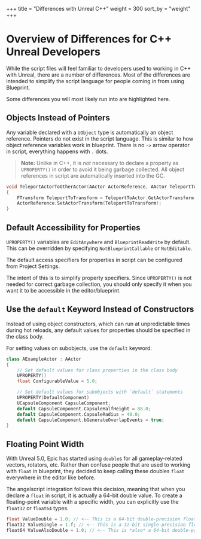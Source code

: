 +++
title = "Differences with Unreal C++"
weight = 300
sort_by = "weight"
+++

# Overview of Differences for C++ Unreal Developers
While the script files will feel familiar to developers used to working in C++ with Unreal, there are a number of differences.
Most of the differences are intended to simplify the script language for people coming in from using Blueprint.

Some differences you will most likely run into are highlighted here.

## Objects Instead of Pointers
Any variable declared with a `UObject` type is automatically an object reference. Pointers do not exist in the script language.
This is similar to how object reference variables work in blueprint.
There is no `->` arrow operator in script, everything happens with `.` dots.

> **Note:** Unlike in C++, it is _not_ necessary to declare a property as `UPROPERTY()` in order to avoid it being garbage collected. All object references in script are automatically inserted into the GC.

```cpp
void TeleportActorToOtherActor(AActor ActorReference, AActor TeleportToActor)
{
	FTransform TeleportToTransform = TeleportToActor.GetActorTransform();
	ActorReference.SetActorTransform(TeleportToTransform);
}
```

## Default Accessibility for Properties
`UPROPERTY()` variables are `EditAnywhere` and `BlueprintReadWrite` by default. This can be overridden by specifying `NotBlueprintCallable` or `NotEditable`.

The default access specifiers for properties in script can be configured from Project Settings.

The intent of this is to simplify property specifiers. Since `UPROPERTY()` is not needed for correct garbage collection, you should only specify it when you want it to be accessible in the editor/blueprint.

## Use the `default` Keyword Instead of Constructors
Instead of using object constructors, which can run at unpredictable times during hot reloads, any default values for properties should be specified in the class body.

For setting values on subobjects, use the `default` keyword:

```cpp
class AExampleActor : AActor
{
	// Set default values for class properties in the class body
	UPROPERTY()
	float ConfigurableValue = 5.0;

	// Set default values for subobjects with `default` statements
	UPROPERTY(DefaultComponent)
	UCapsuleComponent CapsuleComponent;
	default CapsuleComponent.CapsuleHalfHeight = 88.0;
	default CapsuleComponent.CapsuleRadius = 40.0;
	default CapsuleComponent.bGenerateOverlapEvents = true;
}
```

## Floating Point Width
With Unreal 5.0, Epic has started using `double`s for all gameplay-related vectors, rotators, etc.
Rather than confuse people that are used to working with `float` in blueprint, they decided to keep calling these doubles `float` everywhere in the editor like before.

The angelscript integration follows this decision, meaning that when you declare a `float` in script, it is actually a 64-bit double value.
To create a floating-point variable with a specific width, you can explicitly use the `float32` or `float64` types.

```cpp
float ValueDouble = 1.0; // <-- This is a 64-bit double-precision float
float32 ValueSingle = 1.f; // <-- This is a 32-bit single-precision float
float64 ValueAlsoDouble = 1.0; // <-- This is *also* a 64-bit double-precision float
```